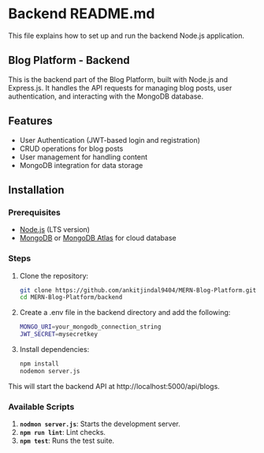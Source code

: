 # **Backend README.md**

This file explains how to set up and run the backend Node.js application.

## Blog Platform - Backend

This is the backend part of the Blog Platform, built with Node.js and Express.js. It handles the API requests for managing blog posts, user authentication, and interacting with the MongoDB database.

## Features

- User Authentication (JWT-based login and registration)
- CRUD operations for blog posts
- User management for handling content
- MongoDB integration for data storage

## Installation

### Prerequisites

- [Node.js](https://nodejs.org/) (LTS version)
- [MongoDB](https://www.mongodb.com/) or [MongoDB Atlas](https://www.mongodb.com/cloud/atlas) for cloud database

### Steps

1. Clone the repository:

   ```bash
   git clone https://github.com/ankitjindal9404/MERN-Blog-Platform.git
   cd MERN-Blog-Platform/backend

2. Create a .env file in the backend directory and add the following:

   ```bash
   MONGO_URI=your_mongodb_connection_string
   JWT_SECRET=mysecretkey

3. Install dependencies:

   ```bash
   npm install
   nodemon server.js

This will start the backend API at http://localhost:5000/api/blogs.

### Available Scripts

1. **`nodmon server.js`**: Starts the development server.
2. **`npm run lint`**: Lint checks.
3. **`npm test`**: Runs the test suite.